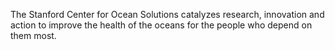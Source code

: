 The Stanford Center for Ocean Solutions catalyzes research, innovation and action to improve the health of the oceans for the people who depend on them most.
